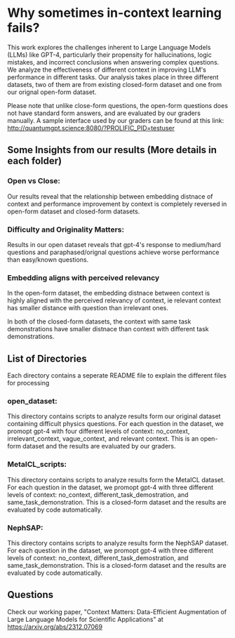 # Why sometimes in-context learning fails? 

This work explores the challenges inherent to Large Language Models (LLMs) like GPT-4, particularly their propensity for hallucinations, logic mistakes, and incorrect conclusions when answering complex questions. We analyze the effectiveness of different context in improving LLM's performance in different tasks. Our analysis takes place in three different datasets, two of them are from existing closed-form dataset and one from our orignal open-form dataset.

Please note that unlike close-form questions, the open-form questions does not have standard form answers, and are evaluated by our graders manually. A sample interface used by our graders can be found at this link: http://quantumgpt.science:8080/?PROLIFIC_PID=testuser

## Some Insights from our results (More details in each folder)

### Open vs Close: 

Our results reveal that the relationship between embedding distnace of context and performance improvement by context is completely reversed in open-form dataset and closed-form datasets.

### Difficulty and Originality Matters:

Results in our open dataset reveals that gpt-4's response to medium/hard questions and paraphased/orignal questions achieve worse performance than easy/known questions.

### Embedding aligns with perceived relevancy

In the open-form dataset, the embedding distnace between context is highly aligned with the perceived relevancy of context, ie relevant context has smaller distance with question than irrelevant ones.

In both of the closed-form datasets, the context with same task demonstrations have smaller distnace than context with different task demonstrations.


## List of Directories

Each directory contains a seperate README file to explain the different files for processing

### open_dataset: 

This directory contains scripts to analyze results form our original dataset containing difficult physics questions. For each question in the dataset, we promopt gpt-4 with four different levels of context: no_context, irrelevant_context, vague_context, and relevant context. This is an open-form dataset and the results are evaluated by our graders.

### MetaICL_scripts: 

This directory contains scripts to analyze results form the MetaICL dataset. For each question in the dataset, we promopt gpt-4 with three different levels of context: no_context, different_task_demostration, and same_task_demonstration. This is a closed-form dataset and the results are evaluated by code automatically.

### NephSAP: 

This directory contains scripts to analyze results form the NephSAP dataset. For each question in the dataset, we promopt gpt-4 with three different levels of context: no_context, different_task_demostration, and same_task_demonstration. This is a closed-form dataset and the results are evaluated by code automatically.


## Questions

Check our working paper, "Context Matters: Data-Efficient Augmentation of Large Language Models for Scientific Applications" at https://arxiv.org/abs/2312.07069


